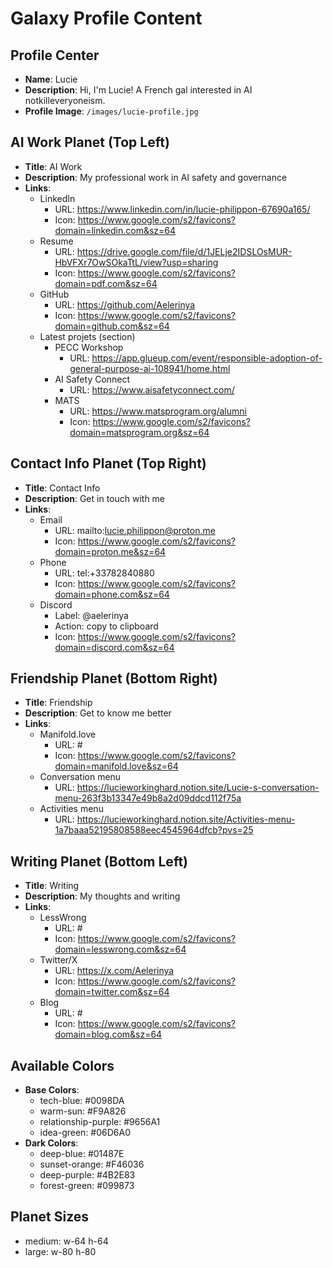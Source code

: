 # Galaxy Profile Content

## Profile Center

- **Name**: Lucie
- **Description**: Hi, I'm Lucie! A French gal interested in AI notkilleveryoneism.
- **Profile Image**: `/images/lucie-profile.jpg`

## AI Work Planet (Top Left)

- **Title**: AI Work
- **Description**: My professional work in AI safety and governance
- **Links**:
  - LinkedIn
    - URL: https://www.linkedin.com/in/lucie-philippon-67690a165/
    - Icon: https://www.google.com/s2/favicons?domain=linkedin.com&sz=64
  - Resume
    - URL: https://drive.google.com/file/d/1JELje2IDSLOsMUR-HbVFXr7OwSOkaTtL/view?usp=sharing
    - Icon: https://www.google.com/s2/favicons?domain=pdf.com&sz=64
  - GitHub
    - URL: https://github.com/Aelerinya
    - Icon: https://www.google.com/s2/favicons?domain=github.com&sz=64
  - Latest projets (section)
    - PECC Workshop
      - URL: https://app.glueup.com/event/responsible-adoption-of-general-purpose-ai-108941/home.html
    - AI Safety Connect
      - URL: https://www.aisafetyconnect.com/
    - MATS
      - URL: https://www.matsprogram.org/alumni
      - Icon: https://www.google.com/s2/favicons?domain=matsprogram.org&sz=64

## Contact Info Planet (Top Right)

- **Title**: Contact Info
- **Description**: Get in touch with me
- **Links**:
  - Email
    - URL: mailto:lucie.philippon@proton.me
    - Icon: https://www.google.com/s2/favicons?domain=proton.me&sz=64
  - Phone
    - URL: tel:+33782840880
    - Icon: https://www.google.com/s2/favicons?domain=phone.com&sz=64
  - Discord
    - Label: @aelerinya
    - Action: copy to clipboard
    - Icon: https://www.google.com/s2/favicons?domain=discord.com&sz=64

## Friendship Planet (Bottom Right)

- **Title**: Friendship
- **Description**: Get to know me better
- **Links**:
  - Manifold.love
    - URL: #
    - Icon: https://www.google.com/s2/favicons?domain=manifold.love&sz=64
  - Conversation menu
    - URL: https://lucieworkinghard.notion.site/Lucie-s-conversation-menu-263f3b13347e49b8a2d09ddcd112f75a
  - Activities menu
    - URL: https://lucieworkinghard.notion.site/Activities-menu-1a7baaa52195808588eec4545964dfcb?pvs=25

## Writing Planet (Bottom Left)

- **Title**: Writing
- **Description**: My thoughts and writing
- **Links**:
  - LessWrong
    - URL: #
    - Icon: https://www.google.com/s2/favicons?domain=lesswrong.com&sz=64
  - Twitter/X
    - URL: https://x.com/Aelerinya
    - Icon: https://www.google.com/s2/favicons?domain=twitter.com&sz=64
  - Blog
    - URL: #
    - Icon: https://www.google.com/s2/favicons?domain=blog.com&sz=64

## Available Colors

- **Base Colors**:
  - tech-blue: #0098DA
  - warm-sun: #F9A826
  - relationship-purple: #9656A1
  - idea-green: #06D6A0
- **Dark Colors**:
  - deep-blue: #01487E
  - sunset-orange: #F46036
  - deep-purple: #4B2E83
  - forest-green: #099873

## Planet Sizes

- medium: w-64 h-64
- large: w-80 h-80
